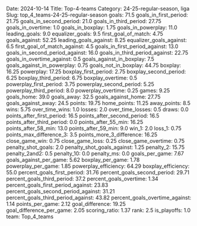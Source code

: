 Date: 2024-10-14
Title: Top-4-teams
Category: 24-25-regular-season, liga
Slug: top_4_teams-24-25-regular-season
goals: 71.5
goals_in_first_period: 21.75
goals_in_second_period: 21.0
goals_in_third_period: 27.75
goals_in_overtime: 1.0
goals_in_boxplay: 1.75
goals_in_powerplay: 11.0
leading_goals: 9.0
equalizer_goals: 9.5
first_goal_of_match: 4.75
goals_against: 52.25
leading_goals_against: 8.25
equalizer_goals_against: 6.5
first_goal_of_match_against: 4.5
goals_in_first_period_against: 13.0
goals_in_second_period_against: 16.0
goals_in_third_period_against: 22.75
goals_in_overtime_against: 0.5
goals_against_in_boxplay: 7.5
goals_against_in_powerplay: 0.75
goals_not_in_boxplay: 44.75
boxplay: 16.25
powerplay: 17.25
boxplay_first_period: 2.75
boxplay_second_period: 6.25
boxplay_third_period: 6.75
boxplay_overtime: 0.5
powerplay_first_period: 3.75
powerplay_second_period: 5.25
powerplay_third_period: 8.0
powerplay_overtime: 0.25
games: 9.25
goals_home: 39.0
goals_away: 32.5
goals_against_home: 27.75
goals_against_away: 24.5
points: 19.75
home_points: 11.25
away_points: 8.5
wins: 5.75
over_time_wins: 1.0
losses: 2.0
over_time_losses: 0.5
draws: 0.0
points_after_first_period: 16.5
points_after_second_period: 16.5
points_after_third_period: 0.0
points_after_55_min: 16.25
points_after_58_min: 13.0
points_after_59_min: 9.0
win_1: 2.0
loss_1: 0.75
points_max_difference_3: 3.5
points_more_3_difference: 16.25
close_game_win: 0.75
close_game_loss: 0.25
close_game_overtime: 0.75
penalty_shot_goals: 2.0
penalty_shot_goals_against: 1.25
penalty_2: 15.75
penalty_2and2: 0.5
penalty_10: 0.0
penalty_ms: 0.0
goals_per_game: 7.67
goals_against_per_game: 5.62
boxplay_per_game: 1.78
powerplay_per_game: 1.85
powerplay_efficiency: 64.29
boxplay_efficiency: 55.0
percent_goals_first_period: 31.76
percent_goals_second_period: 29.71
percent_goals_third_period: 37.2
percent_goals_overtime: 1.34
percent_goals_first_period_against: 23.83
percent_goals_second_period_against: 31.21
percent_goals_third_period_against: 43.82
percent_goals_overtime_against: 1.14
points_per_game: 2.12
goal_difference: 19.25
goal_difference_per_game: 2.05
scoring_ratio: 1.37
rank: 2.5
is_playoffs: 1.0
team: Top_4_teams
